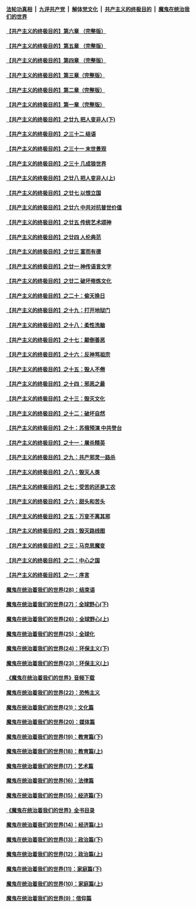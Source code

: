 

####  [法轮功真相](../../../../basic/blob/master/README.md?t=05211231) &nbsp;|&nbsp; [九评共产党](../../../../9ping.md/blob/master/README.md?t=05211231) &nbsp;|&nbsp; [解体党文化](../../../../jtdwh.md/blob/master/README.md?t=05211231)  &nbsp;|&nbsp; [共产主义的终极目的](../../../../gczydzjmd.md/blob/master/README.md?t=05211231) &nbsp;|&nbsp; [魔鬼在统治我们的世界](../../../../mgztzwmdsj.md/blob/master/README.md?t=05211231) 

#### [【共产主义的终极目的】第六章 （完整版）](../pages/nsc422/n11428913.md?t=05211231) 

#### [【共产主义的终极目的】第五章 （完整版）](../pages/nsc422/n11428912.md?t=05211231) 

#### [【共产主义的终极目的】第四章 （完整版）](../pages/nsc422/n11428907.md?t=05211231) 

#### [【共产主义的终极目的】第三章（完整版）](../pages/nsc422/n11428848.md?t=05211231) 

#### [【共产主义的终极目的】第二章（完整版）](../pages/nsc422/n11428831.md?t=05211231) 

#### [【共产主义的终极目的】第一章（完整版）](../pages/nsc422/n11417651.md?t=05211231) 

#### [【共产主义的终极目的】之廿九 把人变非人(下)](../pages/nsc422/n11344140.md?t=05211231) 

#### [【共产主义的终极目的】之三十二 结语](../pages/nsc422/n11360535.md?t=05211231) 

#### [【共产主义的终极目的】之三十一 末世景观](../pages/nsc422/n11351129.md?t=05211231) 

#### [【共产主义的终极目的】之三十 几成狼世界](../pages/nsc422/n11348280.md?t=05211231) 

#### [【共产主义的终极目的】之廿八 把人变非人(上)](../pages/nsc422/n11340492.md?t=05211231) 

#### [【共产主义的终极目的】之廿七 以恨立国](../pages/nsc422/n11336944.md?t=05211231) 

#### [【共产主义的终极目的】之廿六 中共对抗普世价值](../pages/nsc422/n11324785.md?t=05211231) 

#### [【共产主义的终极目的】之廿五 传统艺术颂神](../pages/nsc422/n11296396.md?t=05211231) 

#### [【共产主义的终极目的】之廿四 人伦典范](../pages/nsc422/n11296397.md?t=05211231) 

#### [【共产主义的终极目的】之廿三 富而有德](../pages/nsc422/n11283598.md?t=05211231) 

#### [【共产主义的终极目的】之廿一 神传语言文字](../pages/nsc422/n11263265.md?t=05211231) 

#### [【共产主义的终极目的】之廿二 破坏修炼文化](../pages/nsc422/n11245728.md?t=05211231) 

#### [【共产主义的终极目的】之二十：偷天换日](../pages/nsc422/n11238846.md?t=05211231) 

#### [【共产主义的终极目的】之十九：打开地狱门](../pages/nsc422/n11206376.md?t=05211231) 

#### [【共产主义的终极目的】之十八：柔性洗脑](../pages/nsc422/n11199994.md?t=05211231) 

#### [【共产主义的终极目的】之十七：颠倒善恶](../pages/nsc422/n11179782.md?t=05211231) 

#### [【共产主义的终极目的】之十六：反神骂祖宗](../pages/nsc422/n11166798.md?t=05211231) 

#### [【共产主义的终极目的】之十五：毁人不倦](../pages/nsc422/n11166792.md?t=05211231) 

#### [【共产主义的终极目的】之十四：邪恶之最](../pages/nsc422/n11150249.md?t=05211231) 

#### [【共产主义的终极目的】之十三：毁灭文化](../pages/nsc422/n11135227.md?t=05211231) 

#### [【共产主义的终极目的】之十二：破坏自然](../pages/nsc422/n11135214.md?t=05211231) 

#### [【共产主义的终极目的】之十：苏俄预演 中共登台](../pages/nsc422/n11118424.md?t=05211231) 

#### [【共产主义的终极目的】之十一：屠杀精英](../pages/nsc422/n11118442.md?t=05211231) 

#### [【共产主义的终极目的】之九：共产邪灵一路杀](../pages/nsc422/n11114139.md?t=05211231) 

#### [【共产主义的终极目的】之八：毁灭人类](../pages/nsc422/n11108503.md?t=05211231) 

#### [【共产主义的终极目的】之七：受苦的还是工农](../pages/nsc422/n11101809.md?t=05211231) 

#### [【共产主义的终极目的】之六：甜头和苦头](../pages/nsc422/n11096971.md?t=05211231) 

#### [【共产主义的终极目的】之五：万变不离其邪](../pages/nsc422/n11091285.md?t=05211231) 

#### [【共产主义的终极目的】之四：毁灭路线图](../pages/nsc422/n11086284.md?t=05211231) 

#### [【共产主义的终极目的】之三：马克思魔变](../pages/nsc422/n11061941.md?t=05211231) 

#### [【共产主义的终极目的】之二：中心之国](../pages/nsc422/n11047728.md?t=05211231) 

#### [【共产主义的终极目的】之一：序言](../pages/nsc422/n11086077.md?t=05211231) 

#### [魔鬼在统治着我们的世界(28)：结束语](../pages/nsc422/n10936246.md?t=05211231) 

#### [魔鬼在统治着我们的世界(27)：全球野心(下)](../pages/nsc422/n10928319.md?t=05211231) 

#### [魔鬼在统治着我们的世界(26)：全球野心(上)](../pages/nsc422/n10900318.md?t=05211231) 

#### [魔鬼在统治着我们的世界(25)：全球化](../pages/nsc422/n10788205.md?t=05211231) 

#### [魔鬼在统治着我们的世界(24)：环保主义(下)](../pages/nsc422/n10695307.md?t=05211231) 

#### [魔鬼在统治着我们的世界(23)：环保主义(上)](../pages/nsc422/n10688613.md?t=05211231) 

#### [《魔鬼在统治着我们的世界》音频下载](../pages/nsc422/n10635553.md?t=05211231) 

#### [魔鬼在统治着我们的世界(22)：恐怖主义](../pages/nsc422/n10614727.md?t=05211231) 

#### [魔鬼在统治着我们的世界(21)：文化篇](../pages/nsc422/n10597706.md?t=05211231) 

#### [魔鬼在统治着我们的世界(20)：媒体篇](../pages/nsc422/n10586579.md?t=05211231) 

#### [魔鬼在统治着我们的世界(19)：教育篇(下)](../pages/nsc422/n10564808.md?t=05211231) 

#### [魔鬼在统治着我们的世界(18)：教育篇(上)](../pages/nsc422/n10526970.md?t=05211231) 

#### [魔鬼在统治着我们的世界(17)：艺术篇](../pages/nsc422/n10499093.md?t=05211231) 

#### [魔鬼在统治着我们的世界(16)：法律篇](../pages/nsc422/n10485969.md?t=05211231) 

#### [魔鬼在统治着我们的世界(15)：经济篇(下)](../pages/nsc422/n10469975.md?t=05211231) 

#### [《魔鬼在统治着我们的世界》全书目录](../pages/nsc422/n10464261.md?t=05211231) 

#### [魔鬼在统治着我们的世界(14)：经济篇(上)](../pages/nsc422/n10457370.md?t=05211231) 

#### [魔鬼在统治着我们的世界(13)：政治篇(下)](../pages/nsc422/n10448270.md?t=05211231) 

#### [魔鬼在统治着我们的世界(12)：政治篇(上)](../pages/nsc422/n10444576.md?t=05211231) 

#### [魔鬼在统治着我们的世界(11)：家庭篇(下)](../pages/nsc422/n10440961.md?t=05211231) 

#### [魔鬼在统治着我们的世界(10)：家庭篇(上)](../pages/nsc422/n10435448.md?t=05211231) 

#### [魔鬼在统治着我们的世界(9)：信仰篇](../pages/nsc422/n10432159.md?t=05211231) 

